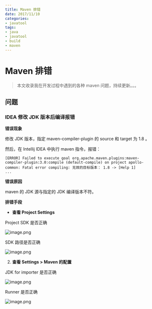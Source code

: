 ```yaml
---
title: Maven 排错
date: 2017/11/10
categories:
- javatool
tags:
- java
- javatool
- build
- maven
---
```


# Maven 排错

> 本文收录我在开发过程中遇到的各种 maven 问题，持续更新。。。

## 问题

### IDEA 修改 JDK 版本后编译报错

**错误现象**

修改 JDK 版本，指定 maven-compiler-plugin 的 source 和 target 为 1.8 。

然后，在 Intellij IDEA 中执行 maven 指令，报错：

```
[ERROR] Failed to execute goal org.apache.maven.plugins:maven-compiler-plugin:3.0:compile (default-compile) on project apollo-common: Fatal error compiling: 无效的目标版本： 1.8 -> [Help 1]
...
```

**错误原因**

maven 的 JDK 源与指定的 JDK 编译版本不符。

**排错手段**

- **查看 Project Settings**

Project SDK 是否正确

![image.png](http://upload-images.jianshu.io/upload_images/3101171-d1d56489ca196361.png?imageMogr2/auto-orient/strip%7CimageView2/2/w/1240)

SDK 路径是否正确

![image.png](http://upload-images.jianshu.io/upload_images/3101171-6aa4d32f6ea8833a.png?imageMogr2/auto-orient/strip%7CimageView2/2/w/1240)

2. **查看 Settings > Maven 的配置**

JDK for importer 是否正确

![image.png](http://upload-images.jianshu.io/upload_images/3101171-6f76b18625f7fd1d.png?imageMogr2/auto-orient/strip%7CimageView2/2/w/1240)

Runner 是否正确

![image.png](http://upload-images.jianshu.io/upload_images/3101171-a7973d82931236a4.png?imageMogr2/auto-orient/strip%7CimageView2/2/w/1240)
